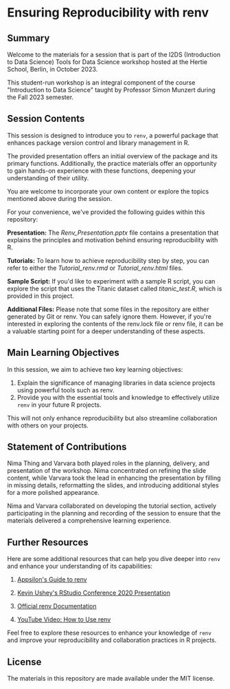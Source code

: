 # Ensuring Reproducibility with renv

## Summary

Welcome to the materials for a session that is part of the I2DS (Introduction to Data Science) Tools for Data Science workshop hosted at the Hertie School, Berlin, in October 2023. 

This student-run workshop is an integral component of the course "Introduction to Data Science" taught by Professor Simon Munzert during the Fall 2023 semester.

## Session Contents

This session is designed to introduce you to `renv`, a powerful package that enhances package version control and library management in R. 

The provided presentation offers an initial overview of the package and its primary functions. Additionally, the practice materials offer an opportunity to gain hands-on experience with these functions, deepening your understanding of their utility. 

You are welcome to incorporate your own content or explore the topics mentioned above during the session.

For your convenience, we've provided the following guides within this repository:

**Presentation:** The _Renv_Presentation.pptx_ file contains a presentation that explains the principles and motivation behind ensuring reproducibility with R.

**Tutorials:** To learn how to achieve reproducibility step by step, you can refer to either the _Tutorial_renv.rmd_ or _Tutorial_renv.html_ files.

**Sample Script:** If you'd like to experiment with a sample R script, you can explore the script that uses the Titanic dataset called _titanic_test.R_, which is provided in this project.

**Additional Files:** Please note that some files in the repository are either generated by Git or renv. You can safely ignore them. However, if you're interested in exploring the contents of the renv.lock file or renv file, it can be a valuable starting point for a deeper understanding of these aspects.

## Main Learning Objectives

In this session, we aim to achieve two key learning objectives:

1. Explain the significance of managing libraries in data science projects using powerful tools such as renv.
2. Provide you with the essential tools and knowledge to effectively utilize `renv` in your future R projects. 

This will not only enhance reproducibility but also streamline collaboration with others on your projects.

## Statement of Contributions

Nima Thing and Varvara both played roles in the planning, delivery, and presentation of the workshop. Nima concentrated on refining the slide content, while Varvara took the lead in enhancing the presentation by filling in missing details, reformatting the slides, and introducing additional styles for a more polished appearance.

Nima and Varvara collaborated on developing the tutorial section, actively participating in the planning and recording of the session to ensure that the materials delivered a comprehensive learning experience.


## Further Resources

Here are some additional resources that can help you dive deeper into `renv` and enhance your understanding of its capabilities:

1. [Appsilon's Guide to renv](https://appsilon.com/renv-how-to-manage-dependencies-in-r/?fbclid=IwAR3tXsTNdtzImNzVksza1xNb3tW8XAF4HR5DXrqL-PFjgbUb-MUbwRQV1zQ)

2. [Kevin Ushey's RStudio Conference 2020 Presentation](https://kevinushey-2020-rstudio-conf.netlify.app/slides.html#18)

3. [Official renv Documentation](https://rstudio.github.io/renv/)

4. [YouTube Video: How to Use renv](https://www.youtube.com/watch?v=yc7ZB4F_dc0&ab_channel=RiffomonasProject)

Feel free to explore these resources to enhance your knowledge of `renv` and improve your reproducibility and collaboration practices in R projects.

## License

The materials in this repository are made available under the MIT license.
